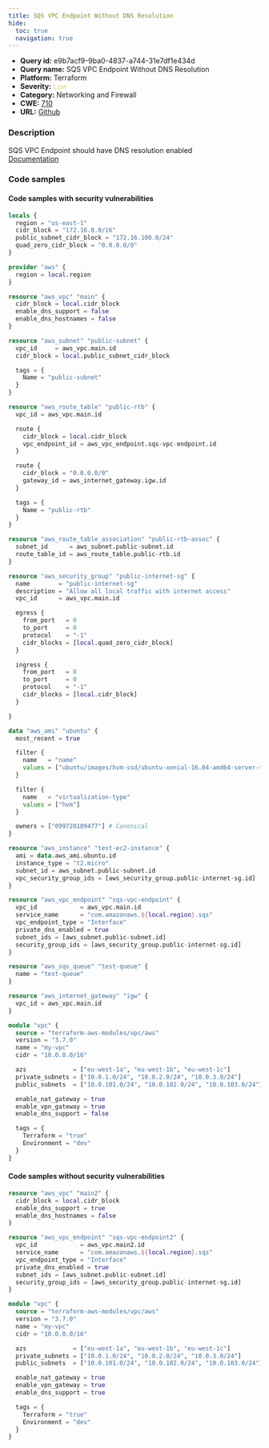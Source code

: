 ```yaml
---
title: SQS VPC Endpoint Without DNS Resolution
hide:
  toc: true
  navigation: true
---
```


<style>
  .highlight .hll {
    background-color: #ff171742;
  }
  .md-content {
    max-width: 1100px;
    margin: 0 auto;
  }
</style>

-   **Query id:** e9b7acf9-9ba0-4837-a744-31e7df1e434d
-   **Query name:** SQS VPC Endpoint Without DNS Resolution
-   **Platform:** Terraform
-   **Severity:** <span style="color:#edd57e">Low</span>
-   **Category:** Networking and Firewall
-   **CWE:** <a href="https://cwe.mitre.org/data/definitions/710.html" onclick="newWindowOpenerSafe(event, 'https://cwe.mitre.org/data/definitions/710.html')">710</a>
-   **URL:** [Github](https://github.com/Checkmarx/kics/tree/master/assets/queries/terraform/aws/sqs_vpc_endpoint_without_dns_resolution)

### Description
SQS VPC Endpoint should have DNS resolution enabled<br>
[Documentation](https://registry.terraform.io/providers/hashicorp/aws/latest/docs/resources/vpc#enable_dns_support)

### Code samples
#### Code samples with security vulnerabilities
```tf title="Positive test num. 1 - tf file" hl_lines="95"
locals {
  region = "us-east-1"
  cidr_block = "172.16.0.0/16"
  public_subnet_cidr_block = "172.16.100.0/24"
  quad_zero_cidr_block = "0.0.0.0/0"
}

provider "aws" {
  region = local.region
}

resource "aws_vpc" "main" {
  cidr_block = local.cidr_block
  enable_dns_support = false
  enable_dns_hostnames = false
}

resource "aws_subnet" "public-subnet" {
  vpc_id     = aws_vpc.main.id
  cidr_block = local.public_subnet_cidr_block

  tags = {
    Name = "public-subnet"
  }
}

resource "aws_route_table" "public-rtb" {
  vpc_id = aws_vpc.main.id

  route {
    cidr_block = local.cidr_block
    vpc_endpoint_id = aws_vpc_endpoint.sqs-vpc-endpoint.id
  }

  route {
    cidr_block = "0.0.0.0/0"
    gateway_id = aws_internet_gateway.igw.id
  }

  tags = {
    Name = "public-rtb"
  }
}

resource "aws_route_table_association" "public-rtb-assoc" {
  subnet_id      = aws_subnet.public-subnet.id
  route_table_id = aws_route_table.public-rtb.id
}

resource "aws_security_group" "public-internet-sg" {
  name        = "public-internet-sg"
  description = "Allow all local traffic with internet access"
  vpc_id      = aws_vpc.main.id

  egress {
    from_port   = 0
    to_port     = 0
    protocol    = "-1"
    cidr_blocks = [local.quad_zero_cidr_block]
  }

  ingress {
    from_port   = 0
    to_port     = 0
    protocol    = "-1"
    cidr_blocks = [local.cidr_block]
  }

}

data "aws_ami" "ubuntu" {
  most_recent = true

  filter {
    name   = "name"
    values = ["ubuntu/images/hvm-ssd/ubuntu-xenial-16.04-amd64-server-*"]
  }

  filter {
    name   = "virtualization-type"
    values = ["hvm"]
  }

  owners = ["099720109477"] # Canonical
}

resource "aws_instance" "test-ec2-instance" {
  ami = data.aws_ami.ubuntu.id
  instance_type = "t2.micro"
  subnet_id = aws_subnet.public-subnet.id
  vpc_security_group_ids = [aws_security_group.public-internet-sg.id]
}

resource "aws_vpc_endpoint" "sqs-vpc-endpoint" {
  vpc_id            = aws_vpc.main.id
  service_name      = "com.amazonaws.${local.region}.sqs"
  vpc_endpoint_type = "Interface"
  private_dns_enabled = true
  subnet_ids = [aws_subnet.public-subnet.id]
  security_group_ids = [aws_security_group.public-internet-sg.id]
}

resource "aws_sqs_queue" "test-queue" {
  name = "test-queue"
}

resource "aws_internet_gateway" "igw" {
  vpc_id = aws_vpc.main.id
}

```
```tf title="Positive test num. 2 - tf file" hl_lines="13"
module "vpc" {
  source = "terraform-aws-modules/vpc/aws"
  version = "3.7.0"
  name = "my-vpc"
  cidr = "10.0.0.0/16"

  azs             = ["eu-west-1a", "eu-west-1b", "eu-west-1c"]
  private_subnets = ["10.0.1.0/24", "10.0.2.0/24", "10.0.3.0/24"]
  public_subnets  = ["10.0.101.0/24", "10.0.102.0/24", "10.0.103.0/24"]

  enable_nat_gateway = true
  enable_vpn_gateway = true
  enable_dns_support = false

  tags = {
    Terraform = "true"
    Environment = "dev"
  }
}

```


#### Code samples without security vulnerabilities
```tf title="Negative test num. 1 - tf file"
resource "aws_vpc" "main2" {
  cidr_block = local.cidr_block
  enable_dns_support = true
  enable_dns_hostnames = false
}

resource "aws_vpc_endpoint" "sqs-vpc-endpoint2" {
  vpc_id            = aws_vpc.main2.id
  service_name      = "com.amazonaws.${local.region}.sqs"
  vpc_endpoint_type = "Interface"
  private_dns_enabled = true
  subnet_ids = [aws_subnet.public-subnet.id]
  security_group_ids = [aws_security_group.public-internet-sg.id]
}

```
```tf title="Negative test num. 2 - tf file"
module "vpc" {
  source = "terraform-aws-modules/vpc/aws"
  version = "3.7.0"
  name = "my-vpc"
  cidr = "10.0.0.0/16"

  azs             = ["eu-west-1a", "eu-west-1b", "eu-west-1c"]
  private_subnets = ["10.0.1.0/24", "10.0.2.0/24", "10.0.3.0/24"]
  public_subnets  = ["10.0.101.0/24", "10.0.102.0/24", "10.0.103.0/24"]

  enable_nat_gateway = true
  enable_vpn_gateway = true
  enable_dns_support = true

  tags = {
    Terraform = "true"
    Environment = "dev"
  }
}

```
